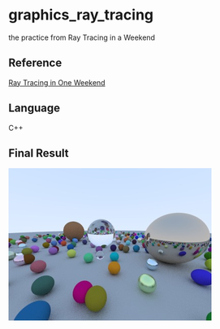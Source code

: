 # graphics_ray_tracing
the practice from Ray Tracing in a Weekend

## Reference

[Ray Tracing in One Weekend](http://www.realtimerendering.com/raytracing/Ray%20Tracing%20in%20a%20Weekend.pdf)

## Language
C++ 

## Final Result
![](./test_ray_dist.jpg)

